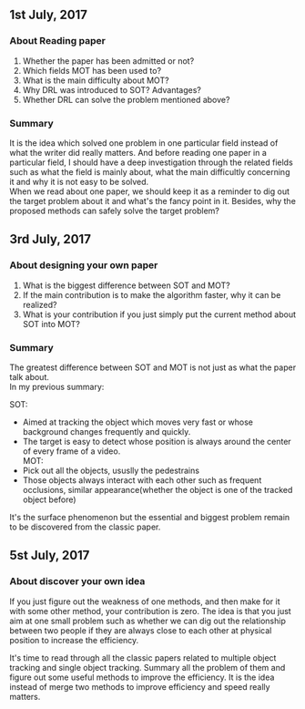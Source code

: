 ## 1st July, 2017
### About Reading paper
1. Whether the paper has been admitted or not?      
2. Which fields MOT has been used to?               
3. What is the main difficulty about MOT?            
4. Why DRL was introduced to SOT? Advantages?                   
5. Whether DRL can solve the problem mentioned above?                      

### Summary
It is the idea which solved one problem in one particular field instead of what the writer did really matters. And before reading one paper in a particular field, I should have a deep investigation through the related fields such as what the field is mainly about, what the main difficultly concerning it and why it is not easy to be solved.    
When we read about one paper, we should keep it as a reminder to dig out the target problem about it and what's the fancy point in it. Besides, why the proposed methods can safely solve the target problem?

## 3rd July, 2017
### About designing your own paper
1. What is the biggest difference between SOT and MOT?                 
2. If the main contribution is to make the algorithm faster, why it can be realized?                
3. What is your contribution if you just simply put the current method about SOT into MOT?

### Summary
The greatest difference between SOT and MOT is not just as what the paper talk about.     
In my previous summary:

SOT:       
- Aimed at tracking the object which moves very fast or whose background changes frequently and quickly.                   
- The target is easy to detect whose position is always around the center of every frame of a video.     
MOT:    
- Pick out all the objects, ususlly the pedestrains
- Those objects always interact with each other such as frequent occlusions, similar appearance(whether the object is one of the tracked object before)

It's the surface phenomenon but the essential and biggest problem remain to be discovered from the classic paper.

## 5st July, 2017
### About discover your own idea
If you just figure out the weakness of one methods, and then make for it with some other method, your contribution is zero. The idea is that you just aim at one small problem such as whether we can dig out the relationship between two people if they are always close to each other at physical position to increase the efficiency.

It's time to read through all the classic papers related to multiple object tracking and single object tracking. Summary all the problem of them and figure out some useful methods to improve the efficiency. It is the idea instead of merge two methods to improve efficiency and speed really matters.
